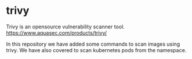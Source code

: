 # trivy

Trivy is an opensource vulnerability scanner tool.
https://www.aquasec.com/products/trivy/

In this repository we have added some commands to scan images using trivy. We have also covered to scan kubernetes pods from the namespace.
